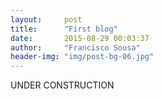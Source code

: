 ```yaml
---
layout:     post
title:      "First blog"
date:       2015-08-29 00:03:37
author:     "Francisco Sousa"
header-img: "img/post-bg-06.jpg"
---
```


<p>UNDER CONSTRUCTION</p>
